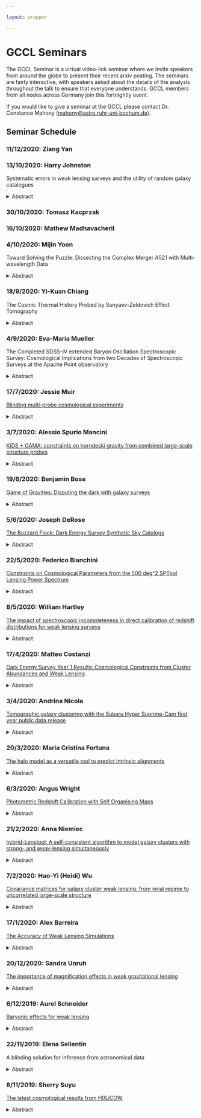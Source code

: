 ```yaml
---

layout: wrapper

---
```


# GCCL Seminars

The GCCL Seminar is a virtual video-link seminar where we invite speakers from around the globe to present their recent arxiv posting.   The seminars are fairly interactive, with speakers asked about the details of the analysis throughout the talk to ensure that everyone understands.   GCCL members from all nodes across Germany join this fortnightly event.    

If you would like to give a seminar at the GCCL please contact Dr. Constance Mahony (mahony@astro.ruhr-uni-bochum.de).

## Seminar Schedule

### 11/12/2020: Ziang Yan 

### 13/10/2020: Harry Johnston

Systematic errors in weak lensing surveys and the utility of random galaxy catalogues

<details>
<summary markdown="span">Abstract</summary>
 
 > In this talk I will discuss the potential for galaxy intrinsic alignments (IA), photometric redshifts and variable observational conditions to introduce systematic biases into analyses of weak lensing by the large-scale structure. IA introduce correlations between galaxy shapes, and between shapes and the density field, that are not sourced by gravitational lensing; these correlations have the potential to pollute measurable cosmic shear signals, and thus bias cosmological inference. Moreover, cross-talk between IA and photo-z complicates the self-calibration of IA in 3x2-point analyses which attempt to use galaxy positional information to constrain nuisance parameterisations. The positional statistics utilised in such analyses are also prone to biases, as deep photometric surveys suffer from observational conditions that can impede the detection of galaxies, resulting in inhomogeneous selection functions in RA/DEC, and redshift. I will discuss: the difficulties inherent to characterising the intrinsic alignments of galaxies; forecasts for their mitigation with various models/priors; and methods for constructing random galaxy catalogues that are able to mitigate the impacts of photo-z and variable selection functions in the estimation of 2-point statistics.
 >
 > [https://arxiv.org/abs/2010.09696](https://arxiv.org/abs/2010.09696)

</details>

### 30/10/2020: Tomasz Kacprzak

### 16/10/2020: Mathew Madhavacheril

### 4/10/2020: Mijin Yoon

Toward Solving the Puzzle: Dissecting the Complex Merger A521 with Multi-wavelength Data

<details>
<summary markdown="span">Abstract</summary>
 
 > A521 has been a subject of extensive panchromatic studies from X-ray to radio. The cluster possesses a number of remarkable features including a bright radio relic with a steep spectrum, more than three distinct galaxy groups forming a filament, and two disturbed X-ray peaks at odds with the distant position and tilted orientation of the radio relic. These several lines of evidence indicate a complex merger. In this paper, we present a multi-wavelength study of A521 based on Subaru optical, Hubble Space Telescope infrared, Chandra X-ray, GMRT radio, and MMT optical spectroscopic observations. Our weak-lensing (WL) analysis with improved systematics control reveals that A521 is mainly composed of three substructures aligned in the northwest to southeast orientation. These WL mass substructures are remarkably well-aligned with the cluster optical luminosity distribution constructed from our new enhanced cluster member catalog. These individual substructure masses are determined by simultaneously fitting three NFW profiles. We find that the total mass of A521 modeled by the superposition of the three halos is 13.0+1.0−1.3×1014M⊙, a factor of two higher than the previous WL measurement. With these WL mass constraints combined with X-ray and radio features, we consider two merging scenarios, carry out the corresponding numerical simulations, and discuss strengths and weaknesses of each case.
 >
 > [https://arxiv.org/abs/2006.13535](https://arxiv.org/abs/2006.13535)

</details>

### 18/9/2020: Yi-Kuan Chiang

The Cosmic Thermal History Probed by Sunyaev-Zeldovich Effect Tomography

<details>
<summary markdown="span">Abstract</summary>

>The cosmic thermal history, quantified by the evolution of the mean thermal energy density in the universe, is driven by the growth of structures as baryons get shock heated in collapsing dark matter halos. This process can be probed by redshift-dependent amplitudes of the thermal Sunyaev-Zeldovich (SZ) effect background. To do so, we cross-correlate eight sky intensity maps in the Planck and Infrared Astronomical Satellite missions with two million spectroscopic redshift references in the Sloan Digital Sky Surveys. This delivers snapshot spectra for the far-infrared to microwave background light as a function of redshift up to z∼3. We decompose them into the SZ and thermal dust components. Our SZ measurements directly constrain ⟨bPe⟩, the halo bias-weighted mean electron pressure, up to z∼1. This is the highest redshift achieved to date, with uncorrelated redshift bins thanks to the spectroscopic references. We detect a threefold increase in the density-weighted mean electron temperature T¯e from 7×105 K at z=1 to 2×106 K today. Over z=1-0, we witness the build-up of nearly 70% of the present-day mean thermal energy density ρth, with the corresponding density parameter Ωth reaching 1.5×10−8. We find the mass bias parameter of Planck's universal pressure profile of B=1.27 (or 1−b=1/B=0.79), consistent with the magnitude of non-thermal pressure in gas motion and turbulence from mass assembly. We estimate the redshift-integrated mean Compton parameter y∼1.2×10−6, which will be tested by future spectral distortion experiments. More than half of which originates from the large-scale structure at z<1, which we detect directly.
>
>[https://arxiv.org/abs/2006.14650](https://arxiv.org/abs/2006.14650)

</details>

### 4/9/2020: Eva-Maria Mueller

The Completed SDSS-IV extended Baryon Oscillation Spectroscopic Survey: Cosmological Implications from two Decades of Spectroscopic Surveys at the Apache Point observatory

<details>
<summary markdown="span">Abstract</summary>

>We present the cosmological implications from final measurements of clustering using galaxies, quasars, and Lyα forests from the completed Sloan Digital Sky Survey (SDSS) lineage of experiments in large-scale structure. These experiments, composed of data from SDSS, SDSS-II, BOSS, and eBOSS, offer independent measurements of baryon acoustic oscillation (BAO) measurements of angular-diameter distances and Hubble distances relative to the sound horizon, rd, from eight different samples and six measurements of the growth rate parameter, fσ8, from redshift-space distortions (RSD). This composite sample is the most constraining of its kind and allows us to perform a comprehensive assessment of the cosmological model after two decades of dedicated spectroscopic observation. We show that the BAO data alone are able to rule out dark-energy-free models at more than eight standard deviations in an extension to the flat, ΛCDM model that allows for curvature. When combined with Planck Cosmic Microwave Background (CMB) measurements of temperature and polarization the BAO data provide nearly an order of magnitude improvement on curvature constraints. The RSD measurements indicate a growth rate that is consistent with predictions from Planck primary data and with General Relativity. When combining the results of SDSS BAO and RSD with external data, all multiple-parameter extensions remain consistent with a ΛCDM model. Regardless of cosmological model, the precision on ΩΛ, H0, and σ8, remains at roughly 1\%, showing changes of less than 0.6\% in the central values between models. The inverse distance ladder measurement under a ow0waCDM yields H0=68.20±0.81kms−1Mpc−1, remaining in tension with several direct determination methods. (abridged)
>
>[https://arxiv.org/abs/2007.08991](https://arxiv.org/abs/2007.08991)

</details>

### 17/7/2020: Jessie Muir

[Blinding multi-probe cosmological experiments](assets/talk_slides/muir_blinding_gccl-seminar_july2020.pdf)

<details>
<summary markdown="span">Abstract</summary>

>The goal of blinding is to hide an experiment's critical results -- here the inferred cosmological parameters -- until all decisions affecting its analysis have been finalised. This is especially important in the current era of precision cosmology, when the results of any new experiment are closely scrutinised for consistency or tension with previous results. In analyses that combine multiple observational probes, like the combination of galaxy clustering and weak lensing in the Dark Energy Survey (DES), it is challenging to blind the results while retaining the ability to check for (in)consistency between different parts of the data. We propose a simple new blinding transformation that works by modifying the summary statistics that are input to parameter estimation, such as two-point correlation functions. The transformation shifts the measured statistics to new values that are consistent with (blindly) shifted cosmological parameters, while preserving internal (in)consistency. We apply the blinding transformation to simulated data for the projected DES Year 3 galaxy clustering and weak lensing analysis, demonstrating that practical blinding is achieved without significant perturbation of internal-consistency checks, as measured here by degradation of the χ2 between data and best-fitting model. Our blinding method conserves χ2 more precisely as experiments evolve to higher precision.
>
>[https://arxiv.org/abs/1911.05929](https://arxiv.org/abs/1911.05929)

</details>

### 3/7/2020: Alessio Spurio Mancini

[KiDS + GAMA: constraints on horndeski gravity from combined large-scale structure probes](assets/talk_slides/GCCL_Alessio_SpurioMancini.pdf)

<details>
<summary markdown="span">Abstract</summary>

>We present constraints on Horndeski gravity from a combined analysis of cosmic shear, galaxy-galaxy lensing and galaxy clustering from 450deg2 of the Kilo-Degree Survey (KiDS) and the Galaxy And Mass Assembly (GAMA) survey. The Horndeski class of dark energy/modified gravity models includes the majority of universally coupled extensions to ΛCDM with one scalar field in addition to the metric. We study the functions of time that fully describe the evolution of linear perturbations in Horndeski gravity. Our results are compatible throughout with a ΛCDM model. By imposing gravitational wave constraints, we fix the tensor speed excess to zero and consider a subset of models including e.g. quintessence and f(R) theories. Assuming proportionality of the Horndeski functions αB and αM (kinetic braiding and the Planck mass run rate, respectively) to the dark energy density fraction ΩDE(a)=1−Ωm(a), we find for the proportionality coefficients α̂B=0.20+0.20−0.33 and α̂M=0.25+0.19−0.29. Our value of S8 is in better agreement with the Planck estimate when measured in the enlarged Horndeski parameter space than in a pure ΛCDM scenario. In our joint three-probe analysis we report a downward shift of the S8 best fit value from the Planck measurement of ΔS8=0.016+0.048−0.046 in Horndeski gravity, compared to ΔS8=0.059+0.040−0.039 in ΛCDM. Our constraints are robust to the modelling uncertainty of the non-linear matter power spectrum in Horndeski gravity.
>
>[https://arxiv.org/abs/1901.03686](https://arxiv.org/abs/1901.03686)

</details>

### 19/6/2020: Benjamin Bose

[Game of Gravities: Disputing the dark with galaxy surveys](https://docs.google.com/presentation/d/1zMe74dZEwMWqlFg0szpDVxVFOyxxmycOZmJMAiRVkUY/edit?invite=CISii6cC&ts=5ef25cd5#slide=id.p)

<details>
<summary markdown="span">Abstract</summary>

>Upcoming large-scale structure surveys will be able to measure the galaxy distribution to an unprecedented degree of accuracy, putting us in a position to learn a lot more about our Universe and the forces that have formed it. The amount we are able to learn though depends on how reliably we can model the physics we assume we are observing. Further, if we relax our assumptions about the physics, then the reliability and even availability of current predictive methods breaks down. In the first part of this talk I will present a promising method of accurately modelling non-standard physics in the matter power spectrum on linear to very non-linear scales. The second part will present a publicly available code, ReACT, that employs this method and can be directly applied to cosmic shear observations. Finally,  I will present some applications of the code, including modified gravity forecasts for LSST and applications to galaxy clustering analyses.
>
>[https://arxiv.org/abs/2005.12184](https://arxiv.org/abs/2005.12184)

</details>

### 5/6/2020: Joseph DeRose

[The Buzzard Flock: Dark Energy Survey Synthetic Sky Catalogs](assets/talk_slides/buzzard_flock_gccl_seminar.pdf)

<details>
<summary markdown="span">Abstract</summary>

>We present a suite of 18 synthetic sky catalogs designed to support science analysis of galaxies in the Dark Energy Survey Year 1 (DES Y1) data. For each catalog, we use a computationally efficient empirical approach, ADDGALS, to embed galaxies within light-cone outputs of three dark matter simulations that resolve halos with masses above ~5x10^12 h^-1 m_sun at z <= 0.32 and 10^13 h^-1 m_sun at z~2. The embedding method is tuned to match the observed evolution of galaxy counts at different luminosities as well as the spatial clustering of the galaxy population. Galaxies are lensed by matter along the line of sight --- including magnification, shear, and multiple images --- using CALCLENS, an algorithm that calculates shear with 0.42 arcmin resolution at galaxy positions in the full catalog. The catalogs presented here, each with the same LCDM cosmology (denoted Buzzard), contain on average 820 million galaxies over an area of 1120 square degrees with positions, magnitudes, shapes, photometric errors, and photometric redshift estimates. We show that the weak-lensing shear catalog, redMaGiC galaxy catalogs and redMaPPer cluster catalogs provide plausible realizations of the same catalogs in the DES Y1 data by comparing their magnitude, color and redshift distributions, angular clustering, and mass-observable relations, making them useful for testing analyses that use these samples. We make public the galaxy samples appropriate for the DES Y1 data, as well as the data vectors used for cosmology analyses on these simulations.
>
>[https://arxiv.org/abs/1901.02401](https://arxiv.org/abs/1901.02401)

</details>

### 22/5/2020: Federico Bianchini

[Constraints on Cosmological Parameters from the 500 deg^2 SPTpol Lensing Power Spectrum](assets/talk_slides/SPTpol500dLensingBianchiniGCCL.pdf)

<details>
<summary markdown="span">Abstract</summary>

>We present cosmological constraints based on the cosmic microwave background (CMB) lensing potential power spectrum measurement from the recent 500 deg2 SPTpol survey, the most precise CMB lensing measurement from the ground to date. We fit a flat ΛCDM model to the reconstructed lensing power spectrum alone and in addition with other data sets: baryon acoustic oscillations (BAO) as well as primary CMB spectra from Planck and SPTpol. The cosmological constraints based on SPTpol and Planck lensing band powers are in good agreement when analysed alone and in combination with Planck full-sky primary CMB data. With weak priors on the baryon density and other parameters, the CMB lensing data alone provide a 4\% constraint on σ8Ω0.25m=0.0593±0.025.. Jointly fitting with BAO data, we find σ8=0.779±0.023, Ωm=0.368+0.032−0.037, and H0=72.0+2.1−2.5kms−1Mpc−1, up to 2σ away from the central values preferred by Planck lensing + BAO. However, we recover good agreement between SPTpol and Planck when restricting the analysis to similar scales. We also consider single-parameter extensions to the flat ΛCDM model. The SPTpol lensing spectrum constrains the spatial curvature to be ΩK=−0.0007±0.0025 and the sum of the neutrino masses to be ∑mν<0.23 eV at 95\% C.L. (with Planck primary CMB and BAO data), in good agreement with the Planck lensing results. With the differences in the S/N of the lensing modes and the angular scales covered in the lensing spectra, this analysis represents an important independent check on the full-sky Planck lensing measurement.
>
>[https://arxiv.org/abs/1910.07157](https://arxiv.org/abs/1910.07157)

</details>

### 8/5/2020: William Hartley

[The impact of spectroscopic incompleteness in direct calibration of redshift distributions for weak lensing surveys](assets/talk_slides/spec_incompleteness_gccl.pdf)

<details>
<summary markdown="span">Abstract</summary>

>Obtaining accurate distributions of galaxy redshifts is a critical aspect of weak lensing cosmology experiments. One of the methods used to estimate and validate redshift distributions is apply weights to a spectroscopic sample so that their weighted photometry distribution matches the target sample. In this work we estimate the \textit{selection bias} in redshift that is introduced in this procedure. We do so by simulating the process of assembling a spectroscopic sample (including observer-assigned confidence flags) and highlight the impacts of spectroscopic target selection and redshift failures. We use the first year (Y1) weak lensing analysis in DES as an example data set but the implications generalise to all similar weak lensing surveys. We find that using colour cuts that are not available to the weak lensing galaxies can introduce biases of Δ z∼0.015 in the weighted mean redshift of different redshift intervals. To assess the impact of incompleteness in spectroscopic samples, we select only objects with high observer-defined confidence flags and compare the weighted mean redshift with the true mean. We find that the mean redshift of the DES Y1 weak lensing sample is typically biased at the Δ z=0.005−0.05 level after the weighting is applied. The bias we uncover can have either sign, depending on the samples and redshift interval considered. For the highest redshift bin, the bias is larger than the uncertainties in the other DES Y1 redshift calibration methods, justifying the decision of not using this method for the redshift estimations. We discuss several methods to mitigate this bias.
>
>[https://arxiv.org/abs/2003.10454v1](https://arxiv.org/abs/2003.10454v1)

</details>

### 17/4/2020: Matteo Costanzi

[Dark Energy Survey Year 1 Results: Cosmological Constraints from Cluster Abundances and Weak Lensing](assets/talk_slides/DESY1_Cluster_Cosmology_GCCL_seminar_17_04_2020.pdf)

<details>
<summary markdown="span">Abstract</summary>

>We perform a joint analysis of the counts and weak lensing signal of redMaPPer clusters selected from the Dark Energy Survey (DES) Year 1 dataset. Our analysis uses the same shear and source photometric redshifts estimates as were used in the DES combined probes analysis. Our analysis results in surprisingly low values for S8=σ8(Ωm/0.3)0.5=0.65±0.04, driven by a low matter density parameter, Ωm=0.179+0.031−0.038, with σ8−Ωm posteriors in 2.4σ tension with the DES Y1 3x2pt results, and in 5.6σ with the Planck CMB analysis. These results include the impact of post-unblinding changes to the analysis, which did not improve the level of consistency with other data sets compared to the results obtained at the unblinding. The fact that multiple cosmological probes (supernovae, baryon acoustic oscillations, cosmic shear, galaxy clustering and CMB anisotropies), and other galaxy cluster analyses all favor significantly higher matter densities suggests the presence of systematic errors in the data or an incomplete modeling of the relevant physics. Cross checks with X-ray and microwave data, as well as independent constraints on the observable-mass relation from SZ selected clusters, suggest that the discrepancy resides in our modeling of the weak lensing signal rather than the cluster abundance. Repeating our analysis using a higher richness threshold (λ≥30) significantly reduces the tension with other probes, and points to one or more richness-dependent effects not captured by our model.
>
>[https://arxiv.org/abs/2002.11124](https://arxiv.org/abs/2002.11124)

</details>

### 3/4/2020: Andrina Nicola

[Tomographic galaxy clustering with the Subaru Hyper Suprime-Cam first year public data release](assets/talk_slides/GCCL-HSC-clustering-2020.pdf)

<details>
<summary markdown="span">Abstract</summary>

>We analyze the clustering of galaxies in the first public data release of the HSC Subaru Strategic Program. Despite the relatively small footprints of the observed fields, the data are an excellent proxy for the deep photometric datasets that will be acquired by LSST, and are therefore an ideal test bed for the analysis methods being implemented by the LSST DESC. We select a magnitude limited sample with i<24.5 and analyze it in four redshift bins covering 0.15≲z≲1.5. We carry out a Fourier-space analysis of the two-point clustering of this sample, including all auto- and cross-correlations. We demonstrate the use of map-level deprojection methods to account for fluctuations in the galaxy number density caused by observational systematics. Through an HOD analysis, we place constraints on the characteristic halo masses of this sample, finding a good fit up to scales kmax=1/Mpc, including both auto- and cross-correlations. Our results show monotonically decreasing average halo masses, which can be interpreted in terms of the drop-out of red galaxies at high redshifts for a flux-limited sample. In terms of photometric redshift systematics, we show that additional care is needed in order to marginalize over uncertainties in the redshift distribution in galaxy clustering, and that these uncertainties can be constrained by including cross-correlations. We are able to make a ∼3σ detection of lensing magnification in the HSC data. Our results are stable to variations in σ8 and Ωc and we find constraints that agree well with measurements from Planck and low-redshift probes. Finally, we use our pipeline to study the clustering of galaxies as a function of limiting flux, and provide a simple fitting function for the linear galaxy bias for magnitude limited samples as a function of limiting magnitude and redshift.
>
>[https://arxiv.org/abs/1912.08209](https://arxiv.org/abs/1912.08209)

</details>

### 20/3/2020: Maria Cristina Fortuna

[The halo model as a versatile tool to predict intrinsic alignments](assets/talk_slides/The_halo_model_as_a_versatile_tool_to_predict_intrinsic_alignments.pdf)

<details>
<summary markdown="span">Abstract</summary>

>Intrinsic alignments (IAs) of galaxies are an important contaminant for cosmic shear studies, but the modelling is complicated by the dependence of the signal on the source galaxy sample. In this paper, we use the halo model formalism to capture this diversity and examine its implications for a Stage III cosmic shear survey. We account for the different IA signatures at large and small scales as well for the different contribution from central/satellite and red/blue galaxies. We inform our model using the most recent observational findings: we include a luminosity dependence at both large and small scales and a radial dependence of the signal within the halo. We predict the impact of the total IA signal on the lensing angular power spectra, including the current uncertainties from the IA best-fits to illustrate the range of possible impact on the lensing signal: the lack of constraints for fainter galaxies is the main source of uncertainty for our predictions of the IA signal. We investigate how well the widely used non-linear alignment model can capture the complexity of the IA signal and find that while for Stage III surveys it is flexible enough, in the case of a Stage IV survey, this can lead to 1σ bias on Ωm.
>
>[https://arxiv.org/abs/2003.02700](https://arxiv.org/abs/2003.02700)

</details>

### 6/3/2020: Angus Wright

[Photometric Redshift Calibration with Self Organising Maps](assets/talk_slides/GCCL_Seminar_20200306.pdf)

<details>
<summary markdown="span">Abstract</summary>

>Accurate photometric redshift calibration is central to the robustness of all cosmology constraints from cosmic shear surveys. Analyses of the Kilo-Degree Survey, KiDS, re-weighted training samples from all overlapping spectroscopic surveys to provide a direct redshift calibration. Using self-organising maps (SOMs) we demonstrate that this spectroscopic compilation is sufficiently complete for KiDS, representing 99% of the effective 2D cosmic shear sample. We use the SOM to define a 100% represented 'gold' cosmic shear sample, per tomographic bin. Using mock simulations of KiDS and the spectroscopic training set, we demonstrate that the mean redshift of the 'gold' sample can be recovered by the SOM with an accuracy better than |Δ⟨z⟩|<0.004, with the exception of the 0.7<z_B<0.9 tomographic bin with |Δ⟨z⟩|=0.011. Photometric noise, sample variance, and spectroscopic selection effects induce a combined maximal scatter of σ_{Δ⟨z⟩}<0.007 in all tomographic bins. We demonstrate that the previous direct redshift calibration method applied to the full cosmic shear sample is accurate to |Δ⟨z⟩|<0.025. We find that photometric noise dominates the calibration dispersion, and that neither sampling variance nor a realistic fraction of spectroscopic misidentifications in the training set introduce significant bias.
>
>[https://arxiv.org/abs/1909.09632](https://arxiv.org/abs/1909.09632)

</details>

### 21/2/2020: Anna Niemiec

[hybrid-Lenstool: A self-consistent algorithm to model galaxy clusters with strong- and weak-lensing simultaneously](assets/talk_slides/SL_WL_comb.pdf)

<details>
<summary markdown="span">Abstract</summary>

>We present a new galaxy cluster lens modeling approach, hybrid-Lenstool, that is implemented in the publicly available modeling software Lenstool. hybrid-Lenstool combines a parametric approach to model the core of the cluster, and a non-parametric (free-form) approach to model the outskirts. hybrid-Lenstool optimizes both strong- and weak-lensing constraints simultaneously (Joint-Fit), providing a self-consistent reconstruction of the cluster mass distribution on all scales. In order to demonstrate the capabilities of the new algorithm, we tested it on a simulated cluster. hybrid-Lenstool yields more accurate reconstructed mass distributions than the former Sequential-Fit approach where the parametric and the non-parametric models are optimized successively. Indeed, we show with the simulated cluster that the mass density profile reconstructed with a Sequential-Fit deviates form the input by 2−3σ at all scales while the Joint-Fit gives a profile that is within 1−1.5σ of the true value. This gain in accuracy is consequential for recovering mass distributions exploiting cluster lensing and therefore for all applications of clusters as cosmological probes. Finally we found that the Joint-Fit approach yields shallower slope of the inner density profile than the Sequential-Fit approach, thus revealing possible biases in previous lensing studies.
>
>[https://arxiv.org/abs/2002.04635](https://arxiv.org/abs/2002.04635)

</details>

### 7/2/2020: Hao-Yi (Heidi) Wu

[Covariance matrices for galaxy cluster weak lensing: from virial regime to uncorrelated large-scale structure](assets/talk_slides/Wu_GCCL.pdf)

<details>
<summary markdown="span">Abstract</summary>

>Next-generation optical imaging surveys will revolutionise the observations of weak gravitational lensing by galaxy clusters and provide stringent constraints on growth of structure and cosmic acceleration. In these experiments, accurate modelling of covariance matrices of cluster weak lensing plays the key role in obtaining robust measurements of the mean mass of clusters and cosmological parameters. We use a combination of analytical calculations and high-resolution N-body simulations to derive accurate covariance matrices that span from the virial regime to linear scales of the cluster-matter cross-correlation. We validate this calculation using a public ray-tracing lensing simulation and provide a software package for calculating covariance matrices for a wide range of cluster and source sample choices. We discuss the relative importance of shape noise and density fluctuations, the impact of radial bin size, and the impact of off-diagonal elements. For a weak lensing source density 10 per square arcmin, shape noise typically dominates the variance on comoving scales less than 5 Mpc/h. However, for 60 per square arcmin, potentially achievable with future weak lensing experiments, density fluctuations typically dominate the variance at scales greater than 1 Mpc/h and remain comparable to shape noise on smaller scales.
>
[>https://arxiv.org/abs/1907.06611](https://arxiv.org/abs/1907.06611)

</details>

### 17/1/2020: Alex Barreira

[The Accuracy of Weak Lensing Simulations](assets/talk_slides/talk_AlexBarreira.pdf) 

<details>
<summary markdown="span">Abstract</summary>

>We investigate the accuracy of weak lensing simulations by comparing the results of five independently developed lensing simulation codes run on the same input N-body simulation. Our comparison focuses on the lensing convergence maps produced by the codes, and in particular on the corresponding PDFs, power spectra and peak counts. We find that the convergence power spectra of the lensing codes agree to ≲2% out to scales ℓ≈4000. For lensing peak counts, the agreement is better than 5% for peaks with signal-to-noise ≲6. We also discuss the systematic errors due to the Born approximation, line-of-sight discretization, particle noise and smoothing. The lensing codes tested deal in markedly different ways with these effects, but they nonetheless display a satisfactory level of agreement. Our results thus suggest that systematic errors due to the operation of existing lensing codes should be small. Moreover their impact on the convergence power spectra for a lensing simulation can be predicted given its numerical details, which may then serve as a validation test.
>
>[https://arxiv.org/abs/1910.10625](https://arxiv.org/abs/1910.10625)

</details>

### 20/12/2020: Sandra Unruh

[The importance of magnification effects in weak gravitational lensing](assets/talk_slides/Unruh_GCCL_seminar_20Dec2019.pdf) 

<details>
<summary markdown="span">Abstract</summary>

>Magnification changes the observed number counts of galaxies on the sky. This biases the observed tangential shear profiles around galaxies, the so-called galaxy-galaxy lensing (GGL) signal, and the related excess mass profile. Correspondingly, inference of physical quantities, such as the mean mass profile of halos around galaxies, are affected by magnification effects. We use simulated shear and galaxy data of the Millennium Simulation to quantify the effect on shear and mass estimates from magnified lens and source number counts. The former are due to the large-scale matter distribution in the foreground of the lenses, the latter are caused by magnification of the source population by the matter associated with the lenses. The GGL signal is calculated from the simulations by an efficient fast-Fourier transform that can also be applied to real data. The numerical treatment is complemented by a leading-order analytical description of the magnification effects, which is shown to fit the numerical shear data well. We find the magnification effect is strongest for steep galaxy luminosity functions and high redshifts. For a lens redshift of zd=0.83, a limiting magnitude of 22mag in the r-band and a source redshift of zs=0.99, we find that a magnification correction changes the shear profile up to 45% and the mass is biased by up to 55%. For medium-redshift galaxies the relative change in shear and mass is typically a few percent. As expected, the sign of the bias depends on the local slope of the lens luminosity function αd, where the mass is biased low for αd<1 and biased high for αd>1. Whereas the magnification effect of sources is rarely than more 1%, the statistical power of future weak lensing surveys warrants correction for this effect.
>
>[https://arxiv.org/abs/1910.06400](https://arxiv.org/abs/1910.06400)

</details>

### 6/12/2019: Aurel Schneider

[Baryonic effects for weak lensing](assets/talk_slides/GCCL2019_Aurel_Schneider.pdf)

<details>
<summary markdown="span">Abstract</summary>

>I: Baryonic feedback effects lead to a suppression of the weak-lensing angular power spectrum on small scales. The poorly constrained shape and amplitude of this suppression is an important source of uncertainties for upcoming cosmological weak-lensing surveys such as Euclid or LSST. In this first paper in a series of two, we use simulations to build a Euclid-like tomographic mock data-set for the cosmic shear power spectrum and the corresponding covariance matrix, which are both corrected for baryons following the baryonification method of Schneider et al. (2019). In addition, we develop an emulator to obtain fast predictions of the baryonic suppression effects, allowing us to perform a likelihood inference analysis for a standard ΛCDM cosmology with both cosmological and astrophysical parameters. Our main findings are the following: (i) ignoring baryonic effects leads to a greater than 5σ bias on the cosmological parameters Ωm and σ8; (ii) restricting the analysis to the largest scales, that are mostly unaffected by baryons, makes the bias disappear, but results in a blow-up of the Ωm-σ8 contour area by more than a factor of 10; (iii) ignoring baryonic effects on the covariance matrix does not significantly affect cosmological parameter estimates; (iv) while the baryonic suppression is mildly cosmology dependent, this effect does not noticeably modify the posterior contours. Overall, we conclude that including baryonic uncertainties in terms of nuisance parameters allows us to obtain unbiased and surprisingly tight constraints on cosmological parameters.
>
>[https://arxiv.org/abs/1910.11357](https://arxiv.org/abs/1910.11357)
>
>II: An accurate modelling of baryonic feedback effects is required to exploit the full potential of future weak-lensing surveys such as Euclid or LSST. In this second paper in a series of two, we combine Euclid-like mock data of the cosmic shear power spectrum with an eROSITA X-ray mock of the cluster gas fraction to run a combined likelihood analysis including both cosmological and baryonic parameters. Following the first paper of this series, the baryonic effects (based on the baryonic correction model of Schneider et al. 2019) are included in both the tomographic power spectrum and the covariance matrix. However, this time we assume the more realistic case of a ΛCDM cosmology with massive neutrinos and we consider several extensions of the currently favoured cosmological model. For the standard ΛCDM case, we show that including X-ray data reduces the uncertainties on the sum of the neutrino mass by ∼30 percent, while there is only a mild improvement on other parameters such as Ωm and σ8. As extensions of ΛCDM, we consider the cases of a dynamical dark energy model (wCDM), a f(R) gravity model (fRCDM), and a mixed dark matter model (ΛMDM) with both a cold and a warm/hot dark matter component. We find that combining weak-lensing with X-ray data only leads to a mild improvement of the constraints on the additional parameters of wCDM, while the improvement is more substantial for both fRCDM and ΛMDM. Ignoring baryonic effects in the analysis pipeline leads significant false-detections of either phantom dark energy or a light subdominant dark matter component. Overall we conclude that for all cosmologies considered, a general parametrisation of baryonic effects is both necessary and sufficient to obtain tight constraints on cosmological parameters.
>
>[https://arxiv.org/abs/1911.08494](https://arxiv.org/abs/1911.08494)

</details>

### 22/11/2019: Elena Sellentin

A blinding solution for inference from astronomical data 

<details>
<summary markdown="span">Abstract</summary>

>This paper presents a joint blinding and deblinding strategy for inference of physical laws from astronomical data. The strategy allows for up to three blinding stages, where the data may be blinded, the computations of theoretical physics may be blinded, and --assuming Gaussianly distributed data-- the covariance matrix may be blinded. We found covariance blinding to be particularly effective, as it enables the blinder to determine close to exactly where the blinded posterior will peak. Accordingly, we present an algorithm which induces posterior shifts in predetermined directions by hiding untraceable biases in a covariance matrix. The associated deblinding takes the form of a numerically lightweight post-processing step, where the blinded posterior is multiplied with deblinding weights. We illustrate the blinding strategy for cosmic shear from KiDS-450, and show that even though there is no direct evidence of the KiDS-450 covariance matrix being biased, the famous cosmic shear tension with Planck could easily be induced by a mischaracterization of correlations between ξ_ at the highest redshift and all lower redshifts. The blinding algorithm illustrates the increasing importance of accurate uncertainty assessment in astronomical inferences, as otherwise involuntary blinding through biases occurs. 
>
>[https://arxiv.org/abs/1910.08533](https://arxiv.org/abs/1910.08533)

</details>

### 8/11/2019: Sherry Suyu 

[The latest cosmological results from H0LiCOW](assets/talk_slides/Suyu_GCCL_seminar_8Nov2019.pdf)

<details>
<summary markdown="span">Abstract</summary>

>We present a measurement of the Hubble constant (H0) and other cosmological parameters from a joint analysis of six gravitationally lensed quasars with measured time delays. All lenses except the first are analyzed blindly with respect to the cosmological parameters. In a flat ΛCDM cosmology, we find H0=73.3+1.7−1.8, a 2.4% precision measurement, in agreement with local measurements of H0 from type Ia supernovae calibrated by the distance ladder, but in 3.1σ tension with Planckobservations of the cosmic microwave background (CMB). This method is completely independent of both the supernovae and CMB analyses. A combination of time-delay cosmography and the distance ladder results is in 5.3σ tension with Planck CMB determinations of H0 in flat ΛCDM. We compute Bayes factors to verify that all lenses give statistically consistent results, showing that we are not underestimating our uncertainties and are able to control our systematics. We explore extensions to flat ΛCDM using constraints from time-delay cosmography alone, as well as combinations with other cosmological probes, including CMB observations from Planck, baryon acoustic oscillations, and type Ia supernovae. Time-delay cosmography improves the precision of the other probes, demonstrating the strong complementarity. Allowing for spatial curvature does not resolve the tension with Planck. Using the distance constraints from time-delay cosmography to anchor the type Ia supernova distance scale, we reduce the sensitivity of our H0 inference to cosmological model assumptions. For six different cosmological models, our combined inference on H0 ranges from ∼73-78 km s−1 Mpc−1, which is consistent with the local distance ladder constraints.
>
>[https://arxiv.org/abs/1907.04869](https://arxiv.org/abs/1907.04869)

</details>
